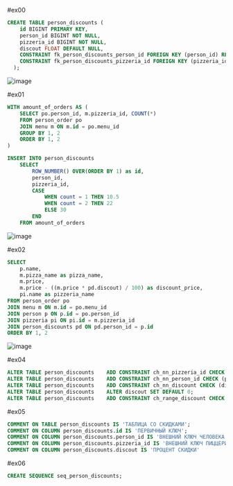 #ex00

```sql
CREATE TABLE person_discounts ( 
	id BIGINT PRIMARY KEY,
	person_id BIGINT NOT NULL,
	pizzeria_id BIGINT NOT NULL,
	discout FLOAT DEFAULT NULL,
	CONSTRAINT fk_person_discounts_person_id FOREIGN KEY (person_id) REFERENCES person(id),
	CONSTRAINT fk_person_discounts_pizzeria_id FOREIGN KEY (pizzeria_id) REFERENCES pizzeria(id)
  );
```

![image](https://github.com/ilyx666/SQL/assets/113046049/a2a1244b-bb10-4773-b5c5-7f62a4ff8e12)

#ex01

```sql
WITH amount_of_orders AS (
	SELECT po.person_id, m.pizzeria_id, COUNT(*)
	FROM person_order po
	JOIN menu m ON m.id = po.menu_id
	GROUP BY 1, 2
	ORDER BY 1, 2
)

INSERT INTO person_discounts 
	SELECT
		ROW_NUMBER() OVER(ORDER BY 1) as id,
		person_id,
		pizzeria_id,
		CASE
			WHEN count = 1 THEN 10.5
			WHEN count = 2 THEN 22
			ELSE 30
		END
	FROM amount_of_orders
```

![image](https://github.com/ilyx666/SQL/assets/113046049/22ac571f-fb97-4250-9230-e8b79ed6deb4)

#ex02

```sql
SELECT 
	p.name, 
	m.pizza_name as pizza_name,
	m.price,
	m.price - ((m.price * pd.discout) / 100) as discount_price,
	pi.name as pizzeria_name
FROM person_order po
JOIN menu m ON m.id = po.menu_id
JOIN person p ON p.id = po.person_id
JOIN pizzeria pi ON pi.id = m.pizzeria_id
JOIN person_discounts pd ON pd.person_id = p.id
ORDER BY 1, 2
```

![image](https://github.com/ilyx666/SQL/assets/113046049/14117294-7d0b-4277-8b6f-41da5962732a)



#ex04

```sql
ALTER TABLE person_discounts	ADD CONSTRAINT ch_nn_pizzeria_id CHECK (pizzeria_id IS NOT NULL);
ALTER TABLE person_discounts 	ADD CONSTRAINT ch_nn_person_id CHECK (person_id IS NOT NULL);
ALTER TABLE person_discounts 	ADD CONSTRAINT ch_nn_discount CHECK (discout IS NOT NULL);
ALTER TABLE person_discounts 	ALTER discout SET DEFAULT 0;
ALTER TABLE person_discounts 	ADD CONSTRAINT ch_range_discount CHECK (discout BETWEEN 0 AND 100);
```

#ex05

```sql
COMMENT ON TABLE person_discounts IS 'ТАБЛИЦА СО СКИДКАМИ';
COMMENT ON COLUMN person_discounts.id IS 'ПЕРВИЧНЫЙ КЛЮЧ';
COMMENT ON COLUMN person_discounts.person_id IS 'ВНЕШНИЙ КЛЮЧ ЧЕЛОВЕКА';
COMMENT ON COLUMN person_discounts.pizzeria_id IS 'ВНЕШНИЙ КЛЮЧ ПИЦЦЕРИИ';
COMMENT ON COLUMN person_discounts.discout IS 'ПРОЦЕНТ СКИДКИ'
```

#ex06

```sql
CREATE SEQUENCE seq_person_discounts;
```
